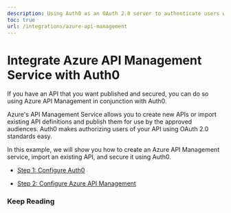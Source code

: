 ```yaml
---
description: Using Auth0 as an OAuth 2.0 server to authenticate users wanting access to an API managed by the Azure API Management service
toc: true
url: /integrations/azure-api-management
---
```


# Integrate Azure API Management Service with Auth0

If you have an API that you want published and secured, you can do so using Azure API Management in conjunction with Auth0. 

Azure's API Management Service allows you to create new APIs or import existing API definitions and publish them for use by the approved audiences. Auth0 makes authorizing users of your API using OAuth 2.0 standards easy.

In this example, we will show you how to create an Azure API Management service, import an existing API, and secure it using Auth0.

* [Step 1: Configure Auth0](/integrations/azure-api-management/configure-azure.md)

* [Step 2: Configure Azure API Management](/integrations/azure-api-management/configure-auth0.md)

### Keep Reading